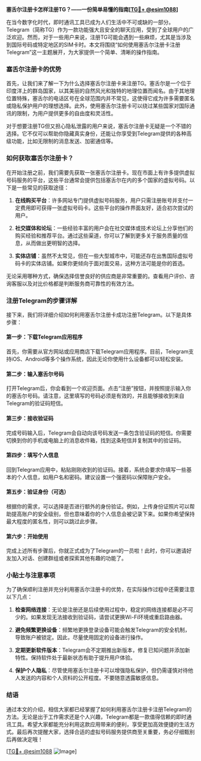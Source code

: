**塞舌尔注册卡怎样注册TG？——一份简单易懂的指南[[TG💪+ @esim1088](https://t.me/s/esim1088)]**

在当今数字化时代，即时通讯工具已成为人们生活中不可或缺的一部分。Telegram（简称TG）作为一款功能强大且安全的聊天应用，受到了全球用户的广泛欢迎。然而，对于一些用户来说，注册TG可能会遇到一些麻烦，尤其是当涉及到国际号码或特定地区的SIM卡时。本文将围绕“如何使用塞舌尔注册卡注册Telegram”这一主题展开，为大家提供一个简单、清晰的操作指南。

### 塞舌尔注册卡的优势

首先，让我们来了解一下为什么选择塞舌尔注册卡来注册TG。塞舌尔是一个位于印度洋上的群岛国家，以其美丽的自然风光和独特的地理位置而闻名。由于其地理位置特殊，塞舌尔的电话区号在全球范围内并不常见，这使得它成为许多需要匿名或隐私保护用户的理想选择。此外，使用塞舌尔注册卡可以绕过某些国家对国际通讯的限制，为用户提供更多的自由度和灵活性。

对于想要注册TG但又担心隐私泄露的用户来说，塞舌尔注册卡无疑是一个不错的选择。它不仅可以帮助你隐藏真实身份，还能让你享受到Telegram提供的各种高级功能，比如无限制的消息发送、加密通信等。

### 如何获取塞舌尔注册卡？

在开始注册之前，我们需要先获取一张塞舌尔注册卡。现在市面上有许多提供虚拟号码服务的平台，这些平台通常会提供包括塞舌尔在内的多个国家的虚拟号码。以下是一些常见的获取途径：

1. **在线购买平台**：许多网站专门提供虚拟号码服务，用户只需注册账号并支付一定费用即可获得一张虚拟号码卡。这些平台的操作界面友好，适合初次尝试的用户。
   
2. **社交媒体和论坛**：一些经验丰富的用户会在社交媒体或技术论坛上分享他们的购买经验和推荐平台。通过这些渠道，你可以了解到更多关于服务质量的信息，从而做出更明智的选择。

3. **实体店铺**：虽然不太常见，但在一些大型城市中，可能还存在出售国际虚拟号码卡的实体店铺。如果你更倾向于面对面交易，这种方法可能是你的首选。

无论采用哪种方式，确保选择信誉良好的供应商是非常重要的。查看用户评价、咨询客服以及对比价格都是判断服务商可靠性的有效方法。

### 注册Telegram的步骤详解

接下来，我们将详细介绍如何利用塞舌尔注册卡成功注册Telegram。以下是具体步骤：

#### 第一步：下载Telegram应用程序
首先，你需要从官方网站或应用商店下载Telegram应用程序。目前，Telegram支持iOS、Android等多个操作系统，因此无论你使用什么设备都可以轻松安装。

#### 第二步：输入塞舌尔号码
打开Telegram后，你会看到一个欢迎页面。点击“注册”按钮，并按照提示输入你的塞舌尔号码。请注意，这里填写的号码必须是有效的，并且能够接收到来自Telegram的验证码短信。

#### 第三步：接收验证码
完成号码输入后，Telegram会自动向该号码发送一条包含验证码的短信。你需要切换到你的手机或电脑上的消息收件箱，找到这条短信并复制其中的验证码。

#### 第四步：填写个人信息
回到Telegram应用中，粘贴刚刚收到的验证码。接着，系统会要求你填写一些基本的个人信息，如用户名和密码。建议设置一个强密码以保障账户安全。

#### 第五步：验证身份（可选）
根据你的需求，可以选择是否进行额外的身份验证。例如，上传身份证照片可以帮助提高账户的安全级别，但也意味着你的个人信息会被记录下来。如果你希望保持最大程度的匿名性，则可以跳过此步骤。

#### 第六步：开始使用
完成上述所有步骤后，你就正式成为了Telegram的一员啦！此时，你可以邀请好友加入对话、创建群组或者探索其他有趣的功能了。

### 小贴士与注意事项

为了确保顺利注册并充分利用塞舌尔注册卡的优势，在实际操作过程中还需要注意以下几点：

1. **检查网络连接**：无论是注册还是后续使用过程中，稳定的网络连接都是必不可少的。如果发现无法接收到验证码，请尝试更换Wi-Fi环境或重启路由器。

2. **避免频繁更换设备**：频繁地更换登录设备可能会触发Telegram的安全机制，导致账户被锁定。因此，尽量使用固定的设备进行操作。

3. **定期更新软件版本**：Telegram会不定期推出新版本，修复已知问题并添加新特性。保持软件处于最新状态有助于提升用户体验。

4. **保护个人隐私**：尽管使用塞舌尔注册卡可以增强隐私保护，但仍需谨慎对待他人发送的内容和个人资料的公开程度。不要随意透露敏感信息。

### 结语

通过本文的介绍，相信大家都已经掌握了如何利用塞舌尔注册卡注册Telegram的方法。无论是出于工作需求还是个人兴趣，Telegram都是一款值得信赖的即时通讯工具。希望大家都能充分利用这款应用带来的便利，享受更加高效便捷的生活方式。最后再次提醒大家，选择合适的虚拟号码服务提供商至关重要，务必仔细甄别后再做决定哦！

[[TG💪+ @esim1088](https://t.me/s/esim1088) ![Image](https://i.postimg.cc/4NQfJmqS/Snipaste-2025-05-13-00-14-12.png)]